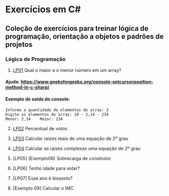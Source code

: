 # Exercícios em C#

## Coleção de exercícios para treinar lógica de programação, orientação a objetos e padrões de projetos

### Lógica de Programação

1. [LP01](Exemplo02) Qual o maior e o menor número em um array?
#### Ajuda: https://www.geeksforgeeks.org/console-setcursorposition-method-in-c-sharp/
#### Exemplo de saída do console:
```
Informe a quantidade de elementos do array: 3
Digite os elementos do array: 10 - 2,14 - 234
Menor: 2,14    Maior: 234
```

2. [LP02](Exemplo03) Percentual de votos

3. [LP03](Exemplo04) Calcular raizes reais de uma equação de 2º grau

4. [LP04](Exemplo05) Calcular as raízes complexas uma equação de 2º grau

5. [LP05] (Exemplo06) Sobrecarga de construtor 

6. [LP06] Tenho idade para votar?

7. [LP07] Esse ano é bissexto?

8. [Exemplo 09] Calcular o IMC
